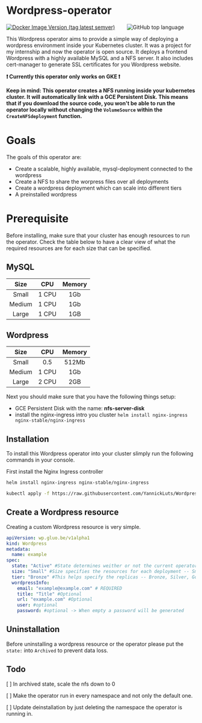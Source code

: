 # Wordpress-operator

<a href="https://hub.docker.com/repository/docker/yannickl/wordpress-operator"><img alt="Docker Image Version (tag latest semver)" src="https://img.shields.io/docker/v/yannickl/wordpress-operator/latest?logo=Docker&logoColor=white&style=for-the-badge"></a> 
&nbsp;&nbsp;&nbsp;&nbsp;&nbsp;&nbsp; ![GitHub top language](https://img.shields.io/github/languages/top/yannickluts/wordpress-operator?color=blueviolet&logo=go&style=for-the-badge)

This Wordpress operator aims to provide a simple way of deploying a wordpress environment inside your Kubernetes cluster.
It was a project for my internship and now the operator is open source.
It deploys a frontend Wordpress with a highly available MySQL and a NFS server. It also includes cert-manager to generate SSL certificates for you Wordpress website.

**❗ Currently this operator only works on GKE ❗**

**Keep in mind: This operator creates a NFS running inside your kubernetes cluster. It will automatically link with a GCE Persistent Disk. This means that if you download the source code, you won't be able to run the operator locally without changing the `VolumeSource` within the `CreateNFSdeployment` function.**

# Goals
The goals of this operator are:

 - Create a scalable, highly available, mysql-deployment connected to the wordpress
 - Create a NFS to share the worpress files over all deployments
 - Create a wordpress deployment which can scale into different tiers
 - A preinstalled wordpress
 

# Prerequisite
Before installing, make sure that your cluster has enough resources to run the operator. Check the table below to have a clear view of what the required resources are for each size that can be specified.

## MySQL
| Size   | CPU   | Memory |
|:------:|:-----:|:------:|
| Small  | 1 CPU | 1Gb    |
| Medium | 1 CPU | 1Gb    |
| Large  | 1 CPU | 1GB    |

## Wordpress
| Size   | CPU   | Memory |
|:------:|:-----:|:------:|
| Small  | 0.5   | 512Mb  |
| Medium | 1 CPU | 1Gb    |
| Large  | 2 CPU | 2GB    |

Next you should make sure that you have the following things setup:

- GCE Persistent Disk with the name: **nfs-server-disk**
- install the nginx-ingress intro you cluster `helm install nginx-ingress nginx-stable/nginx-ingress`


## Installation
To install this Wordpress operator into your cluster slimply run the following commands in your console.

First install the Nginx Ingress controller
```bash
helm install nginx-ingress nginx-stable/nginx-ingress
```

```bash
kubectl apply -f https://raw.githubusercontent.com/YannickLuts/Wordpress-operator/master/installation/wordpress-operator.yaml
```

## Create a Wordpress resource
Creating a custom Wordpress resource is very simple.

```yaml
apiVersion: wp.gluo.be/v1alpha1
kind: Wordpress
metadata:
  name: example
spec:
  state: "Active" #State determines weither or not the current operator should run resources -- If archived, every resources is created but replicas will be set to 0
  size: "Small" #Size specifies the resources for each deployment -- Small, Medium, Large
  tier: "Bronze" #This helps specify the replicas -- Bronze, Silver, Gold
  wordpressInfo:
    email: "example@example.com" # REQUIRED
    title: "Title" #Optional
    url: "example.com" #Optional
    user: #optional
    password: #optional -> When empty a password will be generated
```
## Uninstallation

Before uninstalling a wordpress resource or the operator please put the `state:` into `Archived` to prevent data loss.

## Todo
[ ] In archived state, scale the nfs down to 0

[ ] Make the operator run in every namespace and not only the default one.

[ ] Update deinstallation by just deleting the namespace the operator is running in.
